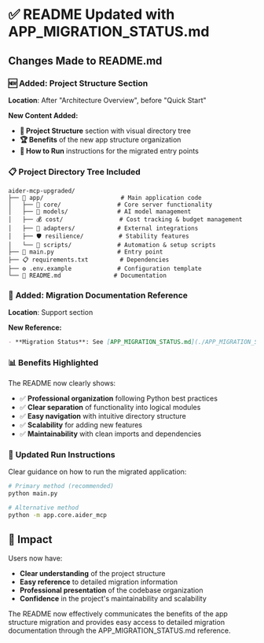 # ✅ README Updated with APP_MIGRATION_STATUS.md

## Changes Made to README.md

### 🆕 **Added: Project Structure Section**

**Location**: After "Architecture Overview", before "Quick Start"

**New Content Added:**
- **📁 Project Structure** section with visual directory tree
- **🏆 Benefits** of the new app structure organization  
- **🔧 How to Run** instructions for the migrated entry points

### 📋 **Project Directory Tree Included**

```
aider-mcp-upgraded/
├── 📁 app/                      # Main application code
│   ├── 🔧 core/                # Core server functionality
│   ├── 🧠 models/              # AI model management
│   ├── 💰 cost/                # Cost tracking & budget management
│   ├── 🔌 adapters/            # External integrations
│   ├── 🛡️ resilience/          # Stability features
│   └── 📜 scripts/             # Automation & setup scripts
├── 🚀 main.py                  # Entry point
├── 📋 requirements.txt         # Dependencies
├── ⚙️ .env.example             # Configuration template
└── 📖 README.md               # Documentation
```

### 🔗 **Added: Migration Documentation Reference**

**Location**: Support section

**New Reference:**
```markdown
- **Migration Status**: See [APP_MIGRATION_STATUS.md](./APP_MIGRATION_STATUS.md) for project structure details
```

### 📊 **Benefits Highlighted**

The README now clearly shows:
- ✅ **Professional organization** following Python best practices
- ✅ **Clear separation** of functionality into logical modules
- ✅ **Easy navigation** with intuitive directory structure
- ✅ **Scalability** for adding new features
- ✅ **Maintainability** with clean imports and dependencies

### 🚀 **Updated Run Instructions**

Clear guidance on how to run the migrated application:
```bash
# Primary method (recommended)
python main.py

# Alternative method  
python -m app.core.aider_mcp
```

## 🎯 **Impact**

Users now have:
- **Clear understanding** of the project structure
- **Easy reference** to detailed migration information
- **Professional presentation** of the codebase organization
- **Confidence** in the project's maintainability and scalability

The README now effectively communicates the benefits of the app structure migration and provides easy access to detailed migration documentation through the APP_MIGRATION_STATUS.md reference.

